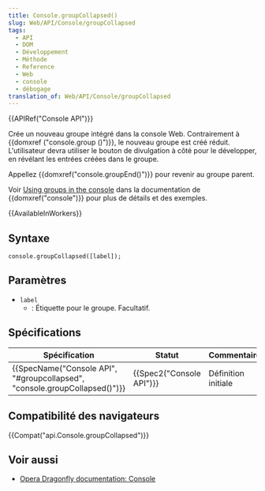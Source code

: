 ```yaml
---
title: Console.groupCollapsed()
slug: Web/API/Console/groupCollapsed
tags:
  - API
  - DOM
  - Développement
  - Méthode
  - Reference
  - Web
  - console
  - débogage
translation_of: Web/API/Console/groupCollapsed
---
```

{{APIRef("Console API")}}

Crée un nouveau groupe intégré dans la console Web. Contrairement à {{domxref ("console.group ()")}}, le nouveau groupe est créé réduit. L'utilisateur devra utiliser le bouton de divulgation à côté pour le développer, en révélant les entrées créées dans le groupe.

Appellez {{domxref("console.groupEnd()")}} pour revenir au groupe parent.

Voir [Using groups in the console](/fr/docs/Web/API/console#Using_groups_in_the_console) dans la documentation de {{domxref("console")}}  pour plus de détails et des exemples.

{{AvailableInWorkers}}

## Syntaxe

    console.groupCollapsed([label]);

## Paramètres

- `label`
  - : Étiquette pour le groupe. Facultatif.

## Spécifications

| Spécification                                                                                        | Statut                           | Commentaire         |
| ---------------------------------------------------------------------------------------------------- | -------------------------------- | ------------------- |
| {{SpecName("Console API", "#groupcollapsed", "console.groupCollapsed()")}} | {{Spec2("Console API")}} | Définition initiale |

## Compatibilité des navigateurs

{{Compat("api.Console.groupCollapsed")}}

## Voir aussi

- [Opera Dragonfly documentation: Console](http://www.opera.com/dragonfly/documentation/console/)
